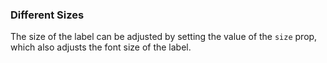 ### Different Sizes

The size of the label can be adjusted by setting the value of the `size` prop, which also adjusts the font size of the label.
